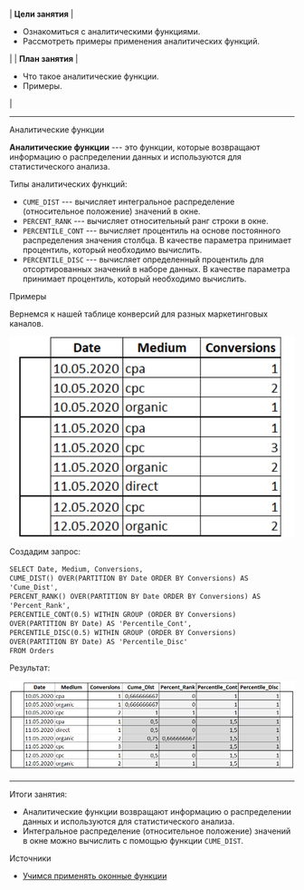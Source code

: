 | **Цели занятия** |

-   Ознакомиться с аналитическими функциями.
-   Рассмотреть примеры применения аналитических функций.

 |
| **План занятия** |

-   Что такое аналитические функции.
-   Примеры.

 |

* * * * *

Аналитические функции

**Аналитические функции** --- это функции, которые возвращают информацию о распределении данных и используются для статистического анализа.

Типы аналитических функций:

-   `CUME_DIST` --- вычисляет интегральное распределение (относительное положение) значений в окне.
-   `PERCENT_RANK` --- вычисляет относительный ранг строки в окне.
-   `PERCENTILE_CONT` --- вычисляет процентиль на основе постоянного распределения значения столбца. В качестве параметра принимает процентиль, который необходимо вычислить.
-   `PERCENTILE_DISC` --- вычисляет определенный процентиль для отсортированных значений в наборе данных. В качестве параметра принимает процентиль, который необходимо вычислить.

Примеры

Вернемся к нашей таблице конверсий для разных маркетинговых каналов.

![](../static/img/module_3_12.png)

Создадим запрос:
```
SELECT Date, Medium, Conversions,
CUME_DIST() OVER(PARTITION BY Date ORDER BY Conversions) AS 'Cume_Dist',
PERCENT_RANK() OVER(PARTITION BY Date ORDER BY Conversions) AS 'Percent_Rank',
PERCENTILE_CONT(0.5) WITHIN GROUP (ORDER BY Conversions) OVER(PARTITION BY Date) AS 'Percentile_Cont',
PERCENTILE_DISC(0.5) WITHIN GROUP (ORDER BY Conversions) OVER(PARTITION BY Date) AS 'Percentile_Disc'
FROM Orders
```
Результат:

![](../static/img/module_3_13.png)


* * * * *

Итоги занятия:

-   Аналитические функции возвращают информацию о распределении данных и используются для статистического анализа.
-   Интегральное распределение (относительное положение) значений в окне можно вычислить с помощью функции `CUME_DIST`.

Источники

-   [Учимся применять оконные функции](https://thisisdata.ru/blog/uchimsya-primenyat-okonnyye-funktsii/)